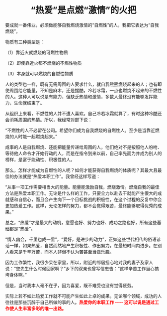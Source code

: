 <h1 align=center>“热爱”是点燃“激情”的火把</h1>

要成就一番伟业，必须做能够自我燃烧激情的“自燃性”的人，我把它表达为“自我燃烧”。

物质有三种类型是：

（1）靠近火就燃烧的可燃性物质

（2）即使靠近火都不燃烧的不燃性物质

（3）本身就可以燃烧的自燃性物质

人的类型也一样，既有无需周围的人要求什么，就自我熊熊燃烧起来的人；也有即使周围给它能量，不知是麻木，还是摆酷，冷若冰霜，一点也燃烧不起来的不燃性的人。这种人可以说是有能力，但缺乏热情和激情，多数人最终没有能够发挥能力，生命就结束了。

从组织上来看，不燃性的人并不遭人喜欢。自己冷若冰霜就算了，有时这种冷酷还会消耗周围的热情。所以，我经常对部下说：

“不燃性的人不必留在公司。希望你们成为自我燃烧的自燃性人。至少是当靠近燃烧的人时能一起燃烧起来。”

成事的人是自我燃烧、还能把能量传递给周围的人，他们绝对不是按照他人吩咐、等待他人命令才开始行动的人，而是在指令到来以前，自己率先而为并成为别人的榜样，是富于能动性、积极性的人。

那么，怎样才能成为自燃性的人呢？如何才能获得自我燃烧的体质呢？其最大且最佳的办法就是“热爱本职工作”。我曾经这样写道：

“从事一项工作需要相当大的能量。能量能激励自我，燃烧激情。燃烧自我的最佳方法是热爱本职工作。无论是什么样的工作，只要全力以赴去干就能产生很大的成就感和自信心，而且会产生向下一个目标挑战的积极性，在这个过程的反复中你会更加热爱工作。这样，无论怎样的努力，都不会觉得艰苦，最终能够取得优秀的成果。”

总之，“热爱”才是最大的动机，意愿也好、努力也好、成功之路也好，所有这些基础都是“热爱”。

“情人幽会，千里也成一里”，“爱好，是进步的动力”，正如这些世代相传的俗语谚话一样，如果热爱，自然而然地产生积极性、作出努力，在最短时间内进步。在别人看来是千辛万苦，而本人非但不认为苦甚至当做乐趣。

因为工作繁忙，我很少呆在家里，所以，附近的邻居担心地对我的妻子及家人说：“您先生什么时候回家啊？”乡下的双亲也曾写信忠告：“这样辛苦工作当心搞垮身体啊。”

但是，当时我本人毫不在乎，因为喜爱，既不难受也没有觉得疲劳。

实际上若不如此热爱工作就不可能产生如此上卓的成果。无论哪个领域，成功的人往往是那些沉醉于自己所做的事的人。<font color=red>**热爱你的本职工作 ---- 这可以说是通过工作使人生丰富多彩的唯一出路。**</font>


